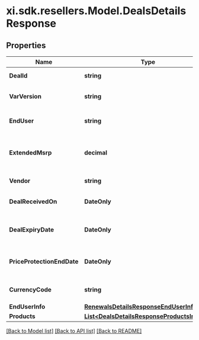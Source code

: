 # xi.sdk.resellers.Model.DealsDetailsResponse

## Properties

Name | Type | Description | Notes
------------ | ------------- | ------------- | -------------
**DealId** | **string** | Deal/Special bid number. | [optional] 
**VarVersion** | **string** | Most recent version number of the deal. | [optional] 
**EndUser** | **string** | The end user/customer&#39;s name. | [optional] 
**ExtendedMsrp** | **decimal** | Extended MSRP - Manufacturer Suggested Retail Price X Quantity. | [optional] 
**Vendor** | **string** | The vendor&#39;s name. | [optional] 
**DealReceivedOn** | **DateOnly** | The date on which the deal starts. | [optional] 
**DealExpiryDate** | **DateOnly** | Expiration date of the deal/Special bid. | [optional] 
**PriceProtectionEndDate** | **DateOnly** | The date on which the price protection will end. | [optional] 
**CurrencyCode** | **string** | Country specific currency code. | [optional] 
**EndUserInfo** | [**RenewalsDetailsResponseEndUserInfoInner**](RenewalsDetailsResponseEndUserInfoInner.md) |  | [optional] 
**Products** | [**List&lt;DealsDetailsResponseProductsInner&gt;**](DealsDetailsResponseProductsInner.md) |  | [optional] 

[[Back to Model list]](../README.md#documentation-for-models) [[Back to API list]](../README.md#documentation-for-api-endpoints) [[Back to README]](../README.md)

